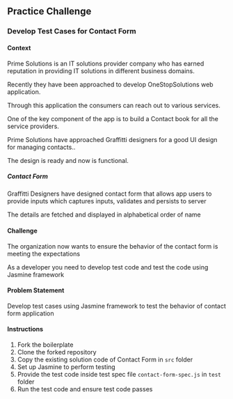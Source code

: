## Practice Challenge

### Develop Test Cases for Contact Form

#### Context

Prime Solutions is an IT solutions provider company who has earned reputation in providing IT solutions in different business domains.​​​

Recently they have been approached to develop OneStopSolutions web application.​​​

Through this application the consumers can reach out to various services.​​​

One of the key component of the app is to build a Contact book for all the service providers.​​​

Prime Solutions have approached Graffitti designers for a good UI design for managing contacts..​​​

The design is ready and now is functional.​​

##### Contact Form

Graffitti Designers have designed contact form that allows app users to provide inputs which captures inputs, validates and persists to server

The details are fetched and displayed in alphabetical order of name

#### Challenge

The organization now wants to ensure the behavior of the contact form is meeting the expectations​

As a developer you need to develop test code and test the code using Jasmine framework

#### Problem Statement

Develop test cases using Jasmine framework to test the behavior of contact form application ​

#### Instructions

1. Fork the boilerplate
2. Clone the forked repository
3. Copy the existing solution code of Contact Form in `src` folder
4. Set up Jasmine to perform testing
5. Provide the test code inside test spec file `contact-form-spec.js` in `test` folder
6. Run the test code and ensure test code passes